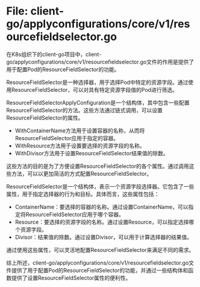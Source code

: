 # File: client-go/applyconfigurations/core/v1/resourcefieldselector.go

在K8s组织下的client-go项目中，client-go/applyconfigurations/core/v1/resourcefieldselector.go文件的作用是提供了用于配置Pod的ResourceFieldSelector的功能。

ResourceFieldSelector是一种选择器，用于选择Pod中特定的资源字段。通过使用ResourceFieldSelector，可以对具有特定资源字段值的Pod进行筛选。

ResourceFieldSelectorApplyConfiguration是一个结构体，其中包含一些配置ResourceFieldSelector的方法。这些方法通过链式调用，可以设置ResourceFieldSelector的属性。

- WithContainerName方法用于设置容器的名称，从而将ResourceFieldSelector应用于指定的容器。
- WithResource方法用于设置要选择的资源字段的名称。
- WithDivisor方法用于设置ResourceFieldSelector结果值的除数。

这些方法的目的是为了方便设置ResourceFieldSelector的各个属性。通过调用这些方法，可以以更加简洁的方式配置ResourceFieldSelector。

ResourceFieldSelector是一个结构体，表示一个资源字段选择器。它包含了一些属性，用于指定选择器的行为和目标。具体而言，这些属性包括：

- ContainerName：要选择的容器的名称。通过设置ContainerName，可以指定将ResourceFieldSelector应用于哪个容器。
- Resource：要选择的资源字段的名称。通过设置Resource，可以指定选择哪个资源字段。
- Divisor：结果值的除数。通过设置Divisor，可以用于计算选择器的结果值。

通过使用这些属性，可以灵活地配置ResourceFieldSelector来满足不同的需求。

综上所述，client-go/applyconfigurations/core/v1/resourcefieldselector.go文件提供了用于配置Pod的ResourceFieldSelector的功能，并通过一些结构体和函数提供了设置ResourceFieldSelector属性的便利性。


